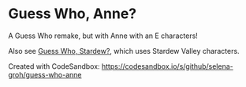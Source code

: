 # Guess Who, Anne?

A Guess Who remake, but with Anne with an E characters!

Also see [Guess Who, Stardew?](https://github.com/selena-groh/guess-who-stardew), which uses Stardew Valley characters.

Created with CodeSandbox: https://codesandbox.io/s/github/selena-groh/guess-who-anne
